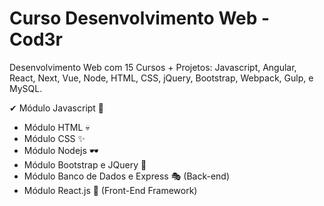 # Curso Desenvolvimento Web - Cod3r

Desenvolvimento Web com 15 Cursos + Projetos: Javascript, Angular, React, Next, Vue, Node, HTML, CSS, jQuery, Bootstrap, Webpack, Gulp, e MySQL.

✔   Módulo Javascript 🦾
-   Módulo HTML 💀
-   Módulo CSS ✨
-   Módulo Nodejs 🕶
-   Módulo Bootstrap e JQuery 🎈
-   Módulo Banco de Dados e Express 🎭 (Back-end)
-   Módulo React.js 🎨 (Front-End Framework)

